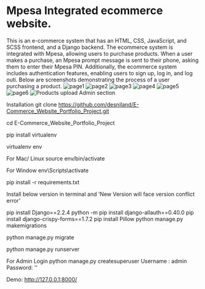 # Mpesa Integrated ecommerce website.
This is an e-commerce system that has an HTML, CSS, JavaScript, and SCSS frontend, and a Django backend. The ecommerce system is integrated with Mpesa, allowing users to purchase products. When a user makes a purchase, an Mpesa prompt message is sent to their phone, asking them to enter their Mpesa PIN. Additionally, the ecommerce system includes authentication features, enabling users to sign up, log in, and log outi. Below are screenshots demonstrating the process of a user purchasing a product.
![page1](https://github.com/Kimani-dev931/Django-Ecommerce/assets/77829096/925a0c01-9419-491f-accf-366893217042)
![page2](https://github.com/Kimani-dev931/Django-Ecommerce/assets/77829096/6512cbf1-a96b-4a52-92c5-b79ec17135fe)
![page3](https://github.com/Kimani-dev931/Django-Ecommerce/assets/77829096/de964dae-edc1-4bd8-aab3-bdf7e144e569)
![page4](https://github.com/Kimani-dev931/Django-Ecommerce/assets/77829096/1fb0c5c0-2ed0-4c17-97cd-484ce37c3338)
![page5](https://github.com/Kimani-dev931/Django-Ecommerce/assets/77829096/b774d6dd-d39f-4258-8a5d-414fe1746ef5)
![page6](https://github.com/Kimani-dev931/Django-Ecommerce/assets/77829096/521cf488-dcc2-4523-a2f7-5ef555b3b479)
![Products upload Admin section](https://github.com/Kimani-dev931/Mpesa-Integrated-Django-Ecommerce-Website/assets/77829096/b8b17e3f-4cc1-4715-a871-126d8f49776e)

Installation
git clone https://github.com/desniland/E-Commerce_Website_Portfolio_Project.git

cd E-Commerce_Website_Portfolio_Project

pip install virtualenv

virtualenv env

For Mac/ Linux
source env/bin/activate

For Window
env\Scripts\activate

pip install -r requirements.txt

Install below version in terminal and 'New Version will face version conflict error'

pip install Django==2.2.4
python -m pip install django-allauth==0.40.0
pip install django-crispy-forms==1.7.2
pip install Pillow
python manage.py makemigrations

python manage.py migrate

python manage.py runserver

For Admin Login
python manage.py createsuperuser
Username : admin
Password: ''

Demo: http://127.0.0.1:8000/
